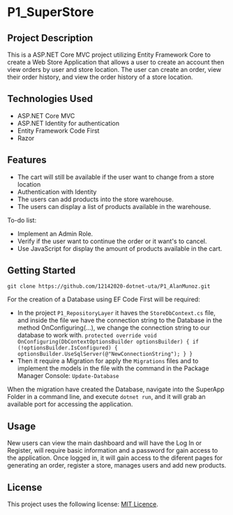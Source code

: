 # P1_SuperStore

## Project Description

This is a ASP.NET Core MVC project utilizing Entity Framework Core to create a Web Store Application that allows a user to create an account then view orders by user and store location. The user can create an order, view their order history, and view the order history of a store location.

## Technologies Used

* ASP.NET Core MVC
* ASP.NET Identity for authentication
* Entity Framework Code First
* Razor 

## Features

* The cart will still be available if the user want to change from a store location
* Authentication with Identity
* The users can add products into the store warehouse.
* The users can display a list of products available in the warehouse.

To-do list:
* Implement an Admin Role.
* Verify if the user want to continue the order or it want's to cancel.
* Use JavaScript for display the amount of products available in the cart.

## Getting Started
   
`git clone https://github.com/12142020-dotnet-uta/P1_AlanMunoz.git`

For the creation of a Database using EF Code First will be required:
* In the project `P1_RepositoryLayer` it haves the `StoreDbContext.cs` file, and inside the file we have the connection string to the Database in the method OnConfiguring(...), we change the connection string to our database to work with.
`protected override void OnConfiguring(DbContextOptionsBuilder optionsBuilder)
        {
            if (!optionsBuilder.IsConfigured)
            {
                optionsBuilder.UseSqlServer(@"NewConnectionString");
            }
        }`
* Then it require a Migration for apply the `Migrations` files and to implement the models in the file with the command in the Package Manager Console: 
`Update-Database`

When the migration have created the Database, navigate into the SuperApp Folder in a command line, and execute `dotnet run`, and it will grab an available port for accessing the application.

## Usage

New users can view the main dashboard and will have the Log In or Register, will require basic information and a password for gain access to the application.
Once logged in, it will gain access to the diferent pages for generating an order, register a store, manages users and add new products.



## License

This project uses the following license: [MIT Licence](https://github.com/git/git-scm.com/blob/master/MIT-LICENSE.txt).

